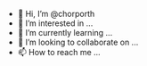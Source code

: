 - 👋 Hi, I’m @chorporth
- 👀 I’m interested in ...
- 🌱 I’m currently learning ...
- 💞️ I’m looking to collaborate on ...
- 📫 How to reach me ...

<!---
chorporth/chorporth is a ✨ special ✨ repository because its `README.md` (this file) appears on your GitHub profile.
You can click the Preview link to take a look at your changes.
--->
